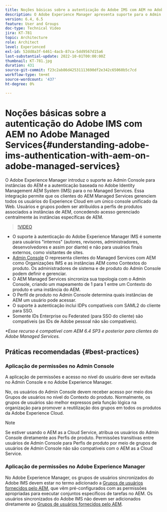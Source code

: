 ```yaml
---
title: Noções básicas sobre a autenticação do Adobe IMS com AEM no Adobe Managed Services
description: O Adobe Experience Manager apresenta suporte para o Admin Console em instâncias do AEM e autenticação baseada no Adobe IMS (Identity Management AEM System) para o no Managed Services.   Essa integração permite que os clientes do AEM Managed Services gerenciem todos os usuários do Experience Cloud em um único console unificado da Web. Usuários e grupos podem ser atribuídos a perfis de produtos associados a instâncias de AEM, concedendo acesso gerenciado centralmente às instâncias específicas de AEM.
version: 6.4, 6.5
feature: User and Groups
doc-type: Technical Video
jira: KT-781
topic: Architecture
role: Architect
level: Experienced
exl-id: 52dd8a3f-6461-4acb-87ca-5dd9567d15a6
last-substantial-update: 2022-10-01T00:00:00Z
thumbnail: KT-781.jpg
duration: 431
source-git-commit: f23c2ab86d42531113690df2e342c65060b5c7cd
workflow-type: tm+mt
source-wordcount: '437'
ht-degree: 0%

---
```


# Noções básicas sobre a autenticação do Adobe IMS com AEM no Adobe Managed Services{#understanding-adobe-ims-authentication-with-aem-on-adobe-managed-services}

O Adobe Experience Manager introduz o suporte ao Admin Console para instâncias do AEM e a autenticação baseada no Adobe Identity Management AEM System (IMS) para o no Managed Services.   Essa integração permite que os clientes do AEM Managed Services gerenciem todos os usuários do Experience Cloud em um único console unificado da Web. Usuários e grupos podem ser atribuídos a perfis de produtos associados a instâncias de AEM, concedendo acesso gerenciado centralmente às instâncias específicas de AEM.

>[!VIDEO](https://video.tv.adobe.com/v/26170?quality=12&learn=on)

* O suporte à autenticação do Adobe Experience Manager IMS é somente para usuários &quot;internos&quot; (autores, revisores, administradores, desenvolvedores e assim por diante) e não para usuários finais externos, como visitantes de sites.
* [Admin Console](https://adminconsole.adobe.com/) O representa clientes do Managed Services com AEM como Organizações IMS e as instâncias AEM como Contextos do produto. Os administradores de sistema e de produto do Admin Console podem definir e gerenciar.
* O AEM Managed Services sincroniza sua topologia com o Admin Console, criando um mapeamento de 1 para 1 entre um Contexto do produto e uma instância do AEM.
* O Perfil de produto no Admin Console determina quais instâncias de AEM um usuário pode acessar.
* O suporte à autenticação inclui IDPs compatíveis com SAML2 do cliente para SSO.
* Somente IDs Enterprise ou Federated (para SSO do cliente) são compatíveis (as IDs de Adobe pessoal não são compatíveis).

*&#42;Esse recurso é compatível com AEM 6.4 SP3 e posterior para clientes do Adobe Managed Services.*

## Práticas recomendadas {#best-practices}

### Aplicação de permissões no Admin Console

A aplicação de permissões e acesso no nível do usuário deve ser evitada no Admin Console e no Adobe Experience Manager.

No, os usuários do Admin Console devem receber acesso por meio dos Grupos de usuários no nível do Contexto do produto. Normalmente, os grupos de usuários são melhor expressos pela função lógica na organização para promover a reutilização dos grupos em todos os produtos da Adobe Experience Cloud.

>[!NOTE]
>
> Se estiver usando o AEM as a Cloud Service, atribua os usuários do Admin Console diretamente aos Perfis de produto. Permissões transitivas entre usuários de Admin Console para Perfis de produto por meio de grupos de usuários de Admin Console não são compatíveis com o AEM as a Cloud Service.

### Aplicação de permissões no Adobe Experience Manager

No Adobe Experience Manager, os grupos de usuários sincronizados do Adobe IMS devem estar no termo adicionado a [Grupos de usuários fornecidos pelo AEM](https://experienceleague.adobe.com/docs/experience-manager-65/administering/security/security.html), que vêm pré-configurados com as permissões apropriadas para executar conjuntos específicos de tarefas no AEM. Os usuários sincronizados do Adobe IMS não devem ser adicionados diretamente ao [Grupos de usuários fornecidos pelo AEM](https://experienceleague.adobe.com/docs/experience-manager-65/administering/security/security.html).
